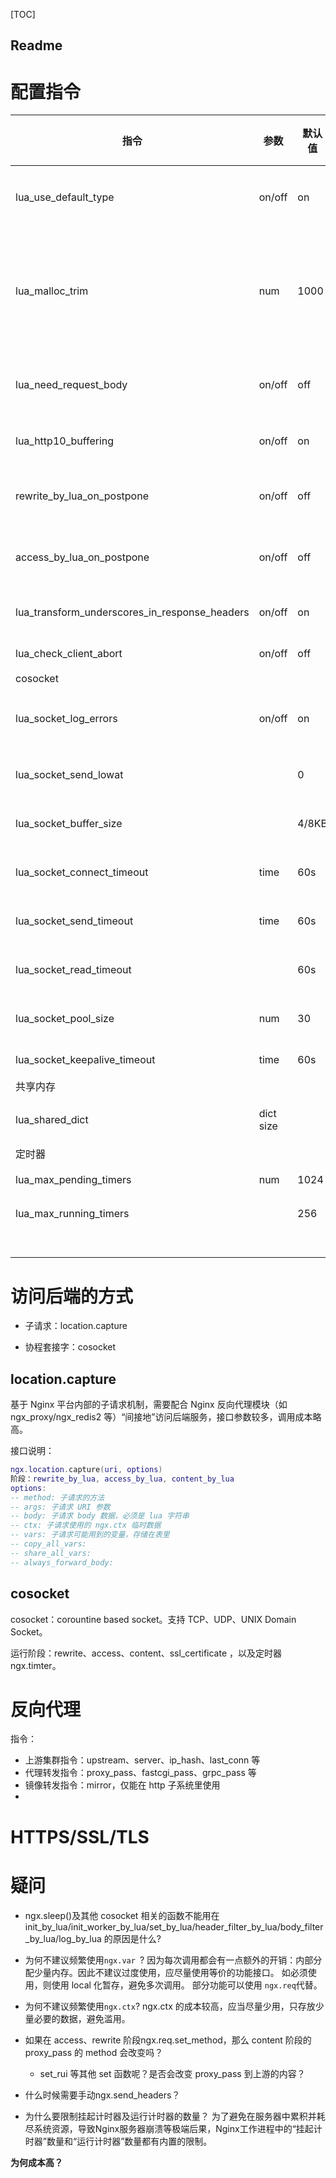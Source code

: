 [TOC]

Readme
---

# 配置指令
|指令|参数|默认值|建议值|功能描述|上下文|备注|
|---|---|---|---|---|---|---|
|lua_use_default_type|on/off|on|on|响应时，是否在 Content-type 中使用默认的类型|||
|lua_malloc_trim|num|1000||指定处理 num 个请求后调用libc的 malloc_trim，归还空闲内存给系统，以最小化内存占用。0 禁用。|||
|lua_need_request_body|on/off|off|off|要求 openresty 在处理前强制读取请求体数据|||
|lua_http10_buffering|on/off|on|off|启用禁用 HTTP 1.0 的缓冲机制|||
|rewrite_by_lua_on_postpone|on/off|off|off|是否让 rewrite_by_lua 在 rewrite 阶段的最后执行|||
|access_by_lua_on_postpone|on/off|off|off|是否让 access_by_lua 在 access 阶段的最后执行|||
|lua_transform_underscores_in_response_headers|on/off|on|on|是否把 Lua 代码里响应头名字的`_`转换成`-`|||
|lua_check_client_abort|on/off|off||客户端意外断连检测|||
|cosocket|||||||
|lua_socket_log_errors|on/off|on|on|当 cosocket 对象发生错误时，是否记录日志|||
|lua_socket_send_lowat||0||发送数据低水位阈值，超过后才发送|||
|lua_socket_buffer_size||4/8KB||指定 cosocket 对象接收数据的缓冲区大小|||
|lua_socket_connect_timeout|time|60s||连接后端的超时时间，可适当减小|||
|lua_socket_send_timeout|time|60s||发送数据的超时时间，可适当减小|||
|lua_socket_read_timeout||60s||接收数据的超时时间，可适当减小|||
|lua_socket_pool_size|num|30||cosocket 内存池大小，可适当增大|||
|lua_socket_keepalive_timeout|time|60s||cosocket空闲时间|||
|共享内存|||||||
|lua_shared_dict|dict size|||定义名为 dict大小为 size 的共享内存|http||
|定时器|||||||
|lua_max_pending_timers|num|1024||最大待运行的定时任务|||
|lua_max_running_timers||256||最大正在运行的定时任务|||
||||||||
||||||||
||||||||
||||||||
||||||||
||||||||
||||||||



# 访问后端的方式

* 子请求：location.capture

* 协程套接字：cosocket

## location.capture

基于 Nginx 平台内部的子请求机制，需要配合 Nginx 反向代理模块（如 ngx_proxy/ngx_redis2 等）“间接地”访问后端服务，接口参数较多，调用成本略高。

接口说明：

```lua
ngx.location.capture(uri, options)
阶段：rewrite_by_lua, access_by_lua, content_by_lua
options:
-- method: 子请求的方法
-- args: 子请求 URI 参数
-- body: 子请求 body 数据，必须是 lua 字符串
-- ctx: 子请求使用的 ngx.ctx 临时数据
-- vars: 子请求可能用到的变量，存储在表里
-- copy_all_vars: 
-- share_all_vars: 
-- always_forward_body: 
```





## cosocket

cosocket：corountine based socket。支持 TCP、UDP、UNIX Domain Socket。

运行阶段：rewrite、access、content、ssl_certificate ，以及定时器 ngx.timter。



# 反向代理

指令：

* 上游集群指令：upstream、server、ip_hash、last_conn 等
* 代理转发指令：proxy_pass、fastcgi_pass、grpc_pass 等
* 镜像转发指令：mirror，仅能在 http 子系统里使用
* 



# HTTPS/SSL/TLS





# 疑问

* ngx.sleep()及其他 cosocket 相关的函数不能用在 init_by_lua/init_worker_by_lua/set_by_lua/header_filter_by_lua/body_filter_by_lua/log_by_lua 的原因是什么?


* 为何不建议频繁使用`ngx.var `?
因为每次调用都会有一点额外的开销：内部分配少量内存。因此不建议过度使用，应尽量使用等价的功能接口。
如必须使用，则使用 local 化暂存，避免多次调用。
部分功能可以使用 `ngx.req`代替。



* 为何不建议频繁使用`ngx.ctx`?
ngx.ctx 的成本较高，应当尽量少用，只存放少量必要的数据，避免滥用。

* 如果在 access、rewrite 阶段ngx.req.set_method，那么 content 阶段的 proxy_pass 的 method 会改变吗？
    * set_rui 等其他 set 函数呢？是否会改变 proxy_pass 到上游的内容？

* 什么时候需要手动ngx.send_headers？


* 为什么要限制挂起计时器及运行计时器的数量？
为了避免在服务器中累积并耗尽系统资源，导致Nginx服务器崩溃等极端后果，Nginx工作进程中的“挂起计时器”数量和“运行计时器”数量都有内置的限制。

**为何成本高？**



